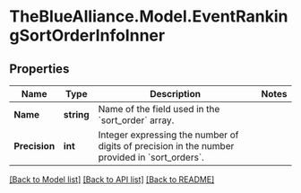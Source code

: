# TheBlueAlliance.Model.EventRankingSortOrderInfoInner

## Properties

Name | Type | Description | Notes
------------ | ------------- | ------------- | -------------
**Name** | **string** | Name of the field used in the &#x60;sort_order&#x60; array. | 
**Precision** | **int** | Integer expressing the number of digits of precision in the number provided in &#x60;sort_orders&#x60;. | 

[[Back to Model list]](../../README.md#documentation-for-models) [[Back to API list]](../../README.md#documentation-for-api-endpoints) [[Back to README]](../../README.md)

